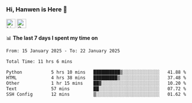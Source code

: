 ### Hi, Hanwen is Here 👋
<p>
	<a href="https://www.linkedin.com/in/liu-hanwen/"><img src="https://img.shields.io/badge/@hanwen-0A66C2?style=flat&logo=LinkedIn&logoColor=white" alt="Linkedin"  height="25px"/></a> 
	<a href="https://scholar.google.com/citations?user=HDF0su0AAAAJ"><img src="https://img.shields.io/badge/scholar-4385FE.svg?&style=plastic&logo=google-scholar&logoColor=white" alt="Google Scholar" height="25px"> </a>
</p>

📊 **The last 7 days I spent my time on** 
<!--START_SECTION:waka-->

```txt
From: 15 January 2025 - To: 22 January 2025

Total Time: 11 hrs 6 mins

Python           5 hrs 10 mins   ██████████▒░░░░░░░░░░░░░░   41.88 %
HTML             4 hrs 38 mins   █████████▒░░░░░░░░░░░░░░░   37.48 %
Other            1 hr 15 mins    ██▓░░░░░░░░░░░░░░░░░░░░░░   10.20 %
Text             57 mins         ██░░░░░░░░░░░░░░░░░░░░░░░   07.72 %
SSH Config       12 mins         ▒░░░░░░░░░░░░░░░░░░░░░░░░   01.62 %
```

<!--END_SECTION:waka-->


<!--
**david990917/david990917** is a ✨ _special_ ✨ repository because its `README.md` (this file) appears on your GitHub profile.

Here are some ideas to get you started:

- 🔭 I’m currently working on ...
- 🌱 I’m currently learning ...
- 👯 I’m looking to collaborate on ...
- 🤔 I’m looking for help with ...
- 💬 Ask me about ...
- 📫 How to reach me: ...
- 😄 Pronouns: ...
- ⚡ Fun fact: ...
-->
